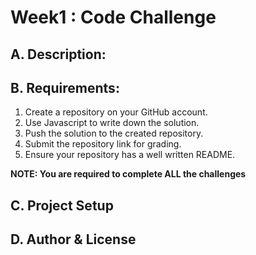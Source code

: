 # Week1 : Code Challenge
## A. Description:
## B. Requirements:
1. Create a repository on your GitHub account.
2. Use Javascript to write down the solution.
3. Push the solution to the created repository.
4. Submit the repository link for grading.
5. Ensure your repository has a well written README.

**NOTE: You are required to complete ALL the challenges**
## C. Project Setup
## D. Author & License